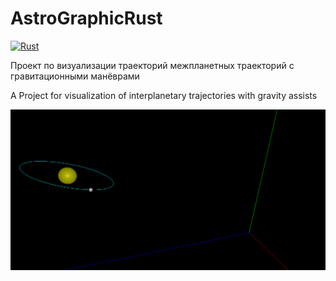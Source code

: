 # AstroGraphicRust

[![Rust](https://github.com/Graph-Donte-Crypto/AstroGraphicRust/workflows/Rust/badge.svg)](https://github.com/Graph-Donte-Crypto/AstroGraphicRust/actions?query=workflow%3ARust)

Проект по визуализации траекторий межпланетных траекторий с гравитационными манёврами

A Project for visualization of interplanetary trajectories with gravity assists

![alt text](https://github.com/Graph-Donte-Crypto/AstroGraphicRust/blob/master/images/AstroGraphicRust_Example1.png?raw=true)

